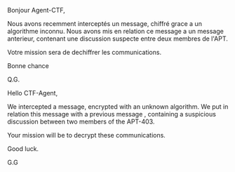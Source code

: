 Bonjour Agent-CTF,

Nous avons recemment interceptés un message, chiffré grace a un algorithme inconnu.
Nous avons mis en relation ce message a un message anterieur, contenant une discussion suspecte entre deux membres de l'APT.

Votre mission sera de dechiffrer les communications.

Bonne chance

Q.G.

Hello CTF-Agent,

We intercepted a message, encrypted with an unknown algorithm.
We put in relation this message with a previous message , containing a suspicious discussion between two members of the APT-403.

Your mission will be to decrypt these communications.

Good luck.

G.G
